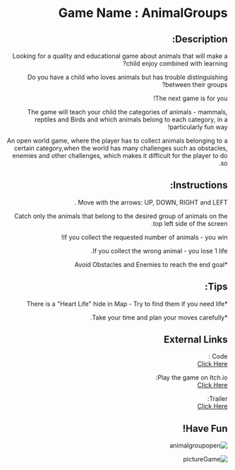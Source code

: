 
<div dir='rtl' lang='he'>

# Game Name : AnimalGroups

## Description:

Looking for a quality and educational game about animals that will make a child enjoy combined with learning?

Do you have a child who loves animals but has trouble distinguishing between their groups? 

The next game is for you! 

The game will teach your child the categories of animals - mammals, reptiles and Birds  and which animals belong to each category, in a particularly fun way!

An open world game, where the player has to collect animals belonging to a certain category,when the world has many challenges such as obstacles, enemies and other challenges, which makes it difficult for the player to do so.


## Instructions:

Move with the arrows: UP, DOWN, RIGHT and LEFT .

Catch only the animals that belong to the desired group of animals on the top left side of the screen.

If you collect the requested number of animals - you win!

If you collect the wrong animal - you lose 1 life.

*Avoid Obstacles and Enemies to reach the end goal



## Tips:

*There is a "Heart Life" hide in Map - Try to find them if you need life

*Take your time and plan your moves carefully.


## External Links

Code :  
[Click Here](https://github.com/L-DevelopGame/AnimalGroupsGame)

Play the game on Itch.io: \
[Click Here](https://liron02319.itch.io/animal-groups-game)

Trailer: \
[Click Here](https://youtu.be/zgWlo6KO1ks)

## **Have Fun!**


![animalgroupopen](https://github.com/L-DevelopGame/AnimalsGroup/assets/57791415/a2fc2ec9-6a13-4070-a313-cb58403d9aca)


![pictureGame](https://github.com/L-DevelopGame/AnimalsGroup/assets/57791415/b13edda5-433b-44d6-86b3-12926e614471)







</div>
